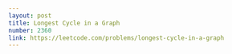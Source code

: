 ```yaml
---
layout: post
title: Longest Cycle in a Graph
number: 2360
link: https://leetcode.com/problems/longest-cycle-in-a-graph
---
```

